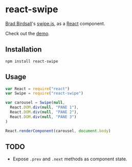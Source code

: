 react-swipe
===========

[Brad Birdsall](https://github.com/thebird)'s [swipe.js](http://swipejs.com), as a [React](http://facebook.github.io/react) component.

Check out the [demo](https://jed.github.io/react-swipe/demo).

Installation
------------

    npm install react-swipe

Usage
-----

```javascript
var React = require("react")
var Swipe = require("react-swipe")

var carousel = Swipe(null,
  React.DOM.div(null, "PANE 1"),
  React.DOM.div(null, "PANE 2"),
  React.DOM.div(null, "PANE 3")
)

React.renderComponent(carousel, document.body)
```

TODO
----

- Expose `.prev` and `.next` methods as component state.
